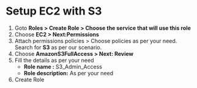 # Setup EC2 with S3  
1. Goto **Roles >  Create Role > Choose the service that will use this role**  
2. Choose **EC2 > Next:Permissions**  
3. Attach permissions policies > Choose policies as per your need.  
   Search for **S3** as per our scenario.
4. Choose **AmazonS3FullAccess > Next: Review**
5. Fill the details as per your need
   * **Role name :** S3_Admin_Access  
   * **Role description:** As per your need  
6. Create Role
